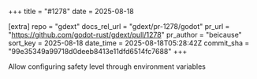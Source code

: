 +++
title = "#1278"
date = 2025-08-18

[extra]
repo = "gdext"
docs_rel_url = "gdext/pr-1278/godot"
pr_url = "https://github.com/godot-rust/gdext/pull/1278"
pr_author = "beicause"
sort_key = 2025-08-18
date_time = 2025-08-18T05:28:42Z
commit_sha = "99e35349a99718d0deeb8413e11dfd6514fc7688"
+++

Allow configuring safety level through environment variables
